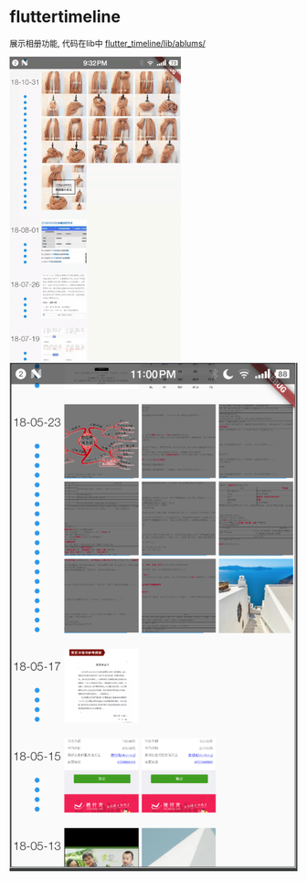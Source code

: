 # fluttertimeline

展示相册功能, 代码在lib中
[flutter_timeline/lib/ablums/](https://github.com/sunhang/flutter_timeline/tree/master/lib/ablums)


![](ablums.gif)
![](ablums1.png)

